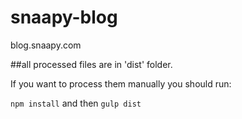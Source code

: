 # snaapy-blog
blog.snaapy.com

##all processed files are in 'dist' folder.

If you want to process them manually you should run:

```npm install``` and then ```gulp dist```
